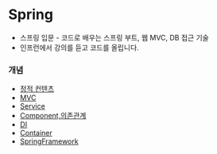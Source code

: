 # Spring
+ 스프링 입문 - 코드로 배우는 스프링 부트, 웹 MVC, DB 접근 기술
+ 인프런에서 강의를 듣고 코드를 올립니다.



### 개념
+ [정적 컨텐츠](https://github.com/KimGyeongsuuu/Spring/blob/main/%EA%B0%9C%EB%85%90/%EC%A0%95%EC%A0%81%20%EC%BB%A8%ED%85%90%EC%B8%A0.md)
+ [MVC](https://github.com/KimGyeongsuuu/Spring/blob/main/%EA%B0%9C%EB%85%90/MVC.md)
+ [Service](https://github.com/KimGyeongsuuu/Spring/blob/main/%EA%B0%9C%EB%85%90/Service.md)
+ [Component,의존관계](https://github.com/KimGyeongsuuu/Spring/blob/main/%EA%B0%9C%EB%85%90/component%EC%99%80%20%EC%9D%98%EC%A1%B4%EA%B4%80%EA%B3%84.md)
+ [DI](https://github.com/KimGyeongsuuu/Spring/blob/main/%EA%B0%9C%EB%85%90/DI.md)
+ [Container](https://github.com/KimGyeongsuuu/Spring/blob/main/%EA%B0%9C%EB%85%90/container.md)
+ [SpringFramework](https://github.com/KimGyeongsuuu/Spring/blob/main/%EA%B0%9C%EB%85%90/SpringFramework.md)